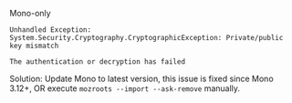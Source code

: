 Mono-only
```
Unhandled Exception:
System.Security.Cryptography.CryptographicException: Private/public key mismatch
```
```
The authentication or decryption has failed
```

Solution:
Update Mono to latest version, this issue is fixed since Mono 3.12+, OR execute ```mozroots --import --ask-remove``` manually.